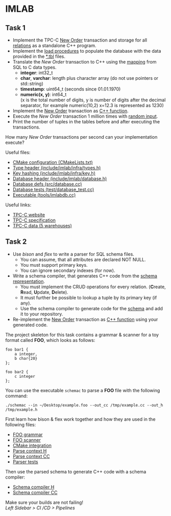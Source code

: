 # IMLAB

## Task 1

* Implement the TPC-C [New Order](/data/new_order.sql) transaction and storage for all [relations](/data/schema.sql) as a standalone C++ program.
* Implement the [load procedures](/include/imlab/database.h) to populate the database with the data provided in the [\*.tbl](https://db.in.tum.de/teaching/ws1718/imlab/tpcc_5w.tar.gz) files.
* Translate the *New Order* transaction to C++ using the [mapping](/include/imlab/infra/types.h) from SQL to C data types.
    * **integer**: int32_t
    * **char**, **varchar**: length plus character array (do not use pointers or std::string)
    * **timestamp**: uint64_t (seconds since 01.01.1970)
    * **numeric(x, y)**: int64_t<br/>
    (x is the total number of digits, y is number of digits after the decimal separator, for example numeric(10,2) x=12.3 is represented as 1230)
* Implement the [New Order](/data/new_order.sql) transaction as [C++ function](/include/imlab/database.h).
* Execute the *New Order* transaction 1 million times with [random input](/tools/imlabdb.cc).
* Print the number of tuples in the tables before and after executing the transactions.

How many *New Order* transactions per second can your implementation execute?

Useful files:
* [CMake configuration (CMakeLists.txt)](/CMakeLists.txt)
* [Type header (include/imlab/infra/types.h)](/include/imlab/infra/types.h)
* [Key hashing (include/imlab/infra/key.h)](/include/imlab/infra/hash.h)
* [Database header (include/imlab/database.h)](/include/imlab/database.h)
* [Database defs (src/database.cc)](/src/database.cc)
* [Database tests (test/database_test.cc)](/test/database_test.cc)
* [Executable (tools/imlabdb.cc)](/tools/imlabdb.cc)

Useful links:
* [TPC-C website](http://www.tpc.org/tpcc/)
* [TPC-C specification](http://www.tpc.org/tpc_documents_current_versions/pdf/tpc-c_v5.11.0.pdf)
* [TPC-C data (5 warehouses)](https://db.in.tum.de/teaching/ws1718/imlab/tpcc_5w.tar.gz)

## Task 2

* Use *bison* and *flex* to write a parser for SQL schema files.
    * You can assume, that all attributes are declared NOT NULL.
    * You must support primary keys.
    * You can ignore secondary indexes (for now).
* Write a schema compiler, that generates C++ code from the [schema representation](include/imlab/schemac/schema_parse_context.h).
    * You must implement the CRUD operations for every relation. (**C**reate, **R**ead, **U**pdate, **D**elete).
    * It must further be possible to lookup a tuple by its primary key (if any).
    * Use the schema compiler to generate code for the [schema](data/schema.sql) and add it to your repository.
* Re-implement the [New Order](data/new_order.sql) transaction as [C++ function](include/imlab/database.h) using your generated code.

The project skeleton for this task contains a grammar & scanner for a toy format called **FOO**, which looks as follows:

```
foo bar1 {
    a integer,
    b char{20}
};

foo bar2 {
    c integer
};
```

You can use the executable `schemac` to parse a **FOO** file with the following command:
```
./schemac --in ~/Desktop/example.foo --out_cc /tmp/example.cc --out_h /tmp/example.h
```

First learn how bison & flex work together and how they are used in the following files:
* [FOO grammar](tools/schemac/schema_parser.y)
* [FOO scanner](tools/schemac/schema_scanner.l)
* [CMake integration](tools/schemac/local.cmake)
* [Parse context H](include/imlab/schemac/schema_parse_context.h)
* [Parse context CC](tools/schemac/schema_parse_context.cc)
* [Parser tests](test/schemac/schema_parser_test.cc)

Then use the parsed schema to generate C++ code with a schema compiler:
* [Schema compiler H](include/imlab/schemac/schema_compiler.h)
* [Schema compiler CC](tools/schemac/schema_compiler.cc)

Make sure your builds are not failing! <br/>
*Left Sidebar > CI /CD > Pipelines*
